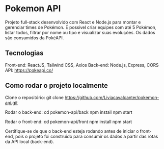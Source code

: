 # Pokemon API

Projeto full-stack desenvolvido com React e Node.js para montar e gerenciar times de Pokémon. É possível criar equipes com até 5 Pokémon, listar todos, filtrar por nome ou tipo e visualizar suas evoluções. Os dados são consumidos da PokéAPI.

## Tecnologias
Front-end: ReactJS, Tailwind CSS, Axios
Back-end: Node.js, Express, CORS
API: https://pokeapi.co/

## Como rodar o projeto localmente
Clone o repositório:
git clone https://github.com/Liviacavalcanter/pokemon-api.git

Rodar o back-end:
cd pokemon-api/back
npm install
npm start

Rodar o front-end:
cd pokemon-api/front
npm install
npm start

Certifique-se de que o back-end esteja rodando antes de iniciar o front-end, pois o projeto foi construído para consumir os dados a partir das rotas da API local (back-end).
